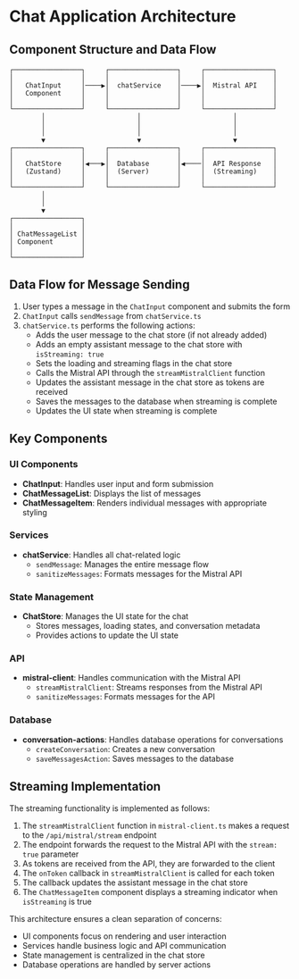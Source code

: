 # Chat Application Architecture

## Component Structure and Data Flow

```
┌─────────────────┐     ┌─────────────────┐     ┌─────────────────┐
│                 │     │                 │     │                 │
│   ChatInput     │────▶│  chatService    │────▶│  Mistral API    │
│   Component     │     │                 │     │                 │
│                 │     │                 │     │                 │
└─────────────────┘     └─────────────────┘     └─────────────────┘
        │                       │                       │
        │                       │                       │
        │                       │                       │
        ▼                       ▼                       ▼
┌─────────────────┐     ┌─────────────────┐     ┌─────────────────┐
│                 │     │                 │     │                 │
│   ChatStore     │◀───▶│  Database       │◀────│  API Response   │
│   (Zustand)     │     │  (Server)       │     │  (Streaming)    │
│                 │     │                 │     │                 │
└─────────────────┘     └─────────────────┘     └─────────────────┘
        │
        │
        ▼
┌─────────────────┐
│                 │
│ ChatMessageList │
│ Component       │
│                 │
└─────────────────┘
```

## Data Flow for Message Sending

1. User types a message in the `ChatInput` component and submits the form
2. `ChatInput` calls `sendMessage` from `chatService.ts`
3. `chatService.ts` performs the following actions:
   - Adds the user message to the chat store (if not already added)
   - Adds an empty assistant message to the chat store with `isStreaming: true`
   - Sets the loading and streaming flags in the chat store
   - Calls the Mistral API through the `streamMistralClient` function
   - Updates the assistant message in the chat store as tokens are received
   - Saves the messages to the database when streaming is complete
   - Updates the UI state when streaming is complete

## Key Components

### UI Components

- **ChatInput**: Handles user input and form submission
- **ChatMessageList**: Displays the list of messages
- **ChatMessageItem**: Renders individual messages with appropriate styling

### Services

- **chatService**: Handles all chat-related logic
  - `sendMessage`: Manages the entire message flow
  - `sanitizeMessages`: Formats messages for the Mistral API

### State Management

- **ChatStore**: Manages the UI state for the chat
  - Stores messages, loading states, and conversation metadata
  - Provides actions to update the UI state

### API

- **mistral-client**: Handles communication with the Mistral API
  - `streamMistralClient`: Streams responses from the Mistral API
  - `sanitizeMessages`: Formats messages for the API

### Database

- **conversation-actions**: Handles database operations for conversations
  - `createConversation`: Creates a new conversation
  - `saveMessagesAction`: Saves messages to the database

## Streaming Implementation

The streaming functionality is implemented as follows:

1. The `streamMistralClient` function in `mistral-client.ts` makes a request to the `/api/mistral/stream` endpoint
2. The endpoint forwards the request to the Mistral API with the `stream: true` parameter
3. As tokens are received from the API, they are forwarded to the client
4. The `onToken` callback in `streamMistralClient` is called for each token
5. The callback updates the assistant message in the chat store
6. The `ChatMessageItem` component displays a streaming indicator when `isStreaming` is true

This architecture ensures a clean separation of concerns:

- UI components focus on rendering and user interaction
- Services handle business logic and API communication
- State management is centralized in the chat store
- Database operations are handled by server actions
